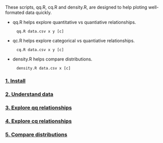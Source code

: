 These scripts, qq.R, cq.R and density.R, are designed to help ploting well-formated data quickly.

-  qq.R helps explore quantitative vs quantiative relationships.
```
     qq.R data.csv x y [c]
```
-  qc.R helps explore categorical vs quantiative relationships.
```
     cq.R data.csv x y [c]
```
-  density.R helps compare distributions.
```
     density.R data.csv x [c]
```

### [1. Install](../docs/installation.md)
### [2. Understand data](../docs/data.md)
### [3. Explore qq relationships](../docs/qq.md)
### [4. Explore cq relationships](../docs/cq.md)
### [5. Compare distributions](../docs/density.md)




